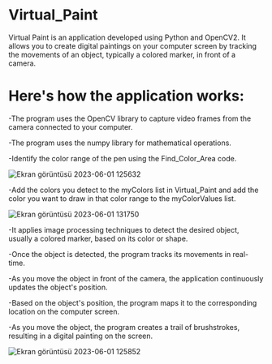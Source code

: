 # Virtual_Paint
Virtual Paint is an application developed using Python and OpenCV2. It allows you to create digital paintings on your computer screen by tracking the movements of an object, typically a colored marker, in front of a camera.

# Here's how the application works:
-The program uses the OpenCV library to capture video frames from the camera connected to your computer.

-The program uses the numpy library for mathematical operations.

-Identify the color range of the pen using the Find_Color_Area code.

![Ekran görüntüsü 2023-06-01 125632](https://github.com/CyclopsGames1453/Virtual_Paint/assets/77069289/0b956483-29aa-4b1f-9898-579a1e6bfe78)

-Add the colors you detect to the myColors list in Virtual_Paint and add the color you want to draw in that color range to the myColorValues list.

![Ekran görüntüsü 2023-06-01 131750](https://github.com/CyclopsGames1453/Virtual_Paint/assets/77069289/4929e1c2-c6be-48a4-b6d3-31190f481305)

-It applies image processing techniques to detect the desired object, usually a colored marker, based on its color or shape.

-Once the object is detected, the program tracks its movements in real-time.

-As you move the object in front of the camera, the application continuously updates the object's position.

-Based on the object's position, the program maps it to the corresponding location on the computer screen.

-As you move the object, the program creates a trail of brushstrokes, resulting in a digital painting on the screen.

![Ekran görüntüsü 2023-06-01 125852](https://github.com/CyclopsGames1453/Virtual_Paint/assets/77069289/08b97c29-2413-4702-88c8-45c9f4adb9a9)
